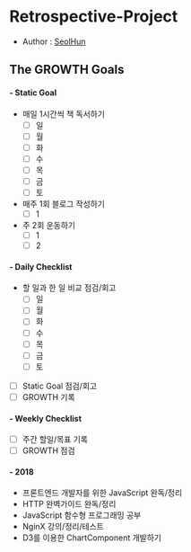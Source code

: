 # Retrospective-Project
- Author : [SeolHun](https://github.com/Seolhun/)

## The GROWTH Goals
#### - Static Goal
- 매일 1시간씩 책 독서하기
  - [ ] 일
  - [ ] 월
  - [ ] 화
  - [ ] 수
  - [ ] 목
  - [ ] 금
  - [ ] 토
- 매주 1회 블로그 작성하기
  - [ ] 1
- 주 2회 운동하기
  - [ ] 1
  - [ ] 2

#### - Daily Checklist
- 할 일과 한 일 비교 점검/회고
  - [ ] 일
  - [ ] 월
  - [ ] 화
  - [ ] 수
  - [ ] 목
  - [ ] 금
  - [ ] 토
- [ ] Static Goal 점검/회고
- [ ] GROWTH 기록

#### - Weekly Checklist
- [ ] 주간 할일/목표 기록
- [ ] GROWTH 점검

#### - 2018
- 프론트엔드 개발자를 위한 JavaScript 완독/정리
- HTTP 완벽가이드 완독/정리
- JavaScript 함수형 프로그래밍 공부
- NginX 강의/정리/테스트
- D3를 이용한 ChartComponent 개발하기